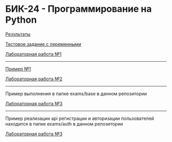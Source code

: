 # БИК-24 - Программирование на Python

[Результаты](results.md)

[Тестовое задание с переменными](test.md)

[Лабораторная работа №1](lab1.md)

---

[Пример №1](ex1.md)

[Лабораторная работа №2](lab2.md)

---

Пример выполнения в папке exams/base в данном репозитории

[Лабораторная работа №3](lab3.md)

---

Пример реализации api регистрации и авторизации пользователей находится в папке exams/auth в данном репозитории

[Лабораторная работа №3](lab3.md)
